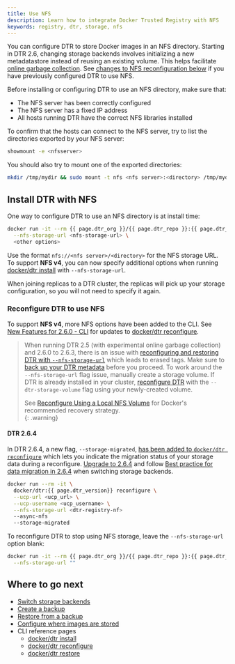 ```yaml
---
title: Use NFS
description: Learn how to integrate Docker Trusted Registry with NFS
keywords: registry, dtr, storage, nfs
---
```


You can configure DTR to store Docker images in an NFS directory. Starting in DTR 2.6,
changing storage backends involves initializing a new metadatastore instead of reusing an existing volume. 
This helps facilitate [online garbage collection](/ee/dtr/admin/configure/garbage-collection/#under-the-hood).
See [changes to NFS reconfiguration below](/ee/dtr/admin/configure/external-storage/nfs/#reconfigure-dtr-to-use-nfs) if you have previously configured DTR to use NFS.

Before installing or configuring DTR to use an NFS directory, make sure that:

* The NFS server has been correctly configured
* The NFS server has a fixed IP address
* All hosts running DTR have the correct NFS libraries installed


To confirm that the hosts can connect to the NFS server, try to list the
directories exported by your NFS server:

```bash
showmount -e <nfsserver>
```

You should also try to mount one of the exported directories:

```bash
mkdir /tmp/mydir && sudo mount -t nfs <nfs server>:<directory> /tmp/mydir
```

## Install DTR with NFS

One way to configure DTR to use an NFS directory is at install time:

```bash
docker run -it --rm {{ page.dtr_org }}/{{ page.dtr_repo }}:{{ page.dtr_version }} install \
  --nfs-storage-url <nfs-storage-url> \
  <other options>
```

Use the format `nfs://<nfs server>/<directory>` for the NFS storage URL. To support **NFS v4**, you can now specify additional options when running [docker/dtr install](/reference/dtr/2.6/cli/install/) with `--nfs-storage-url`.

When joining replicas to a DTR cluster, the replicas will pick up your storage
configuration, so you will not need to specify it again.

### Reconfigure DTR to use NFS

To support **NFS v4**, more NFS options have been added to the CLI. See [New Features for 2.6.0 - CLI](/ee/dtr/release-notes/#260) for updates to [docker/dtr reconfigure](/reference/dtr/2.6/cli/reconfigure/). 

> When running DTR 2.5 (with experimental online garbage collection) and 2.6.0 to 2.6.3, there is an issue with [reconfiguring and restoring DTR with `--nfs-storage-url`](/ee/dtr/release-notes#version-26) which leads to erased tags. Make sure to [back up your DTR metadata](/ee/dtr/admin/disaster-recovery/create-a-backup/#back-up-dtr-metadata) before you proceed. To work around the `--nfs-storage-url` flag issue, manually create a storage volume. If DTR is already installed in your cluster, [reconfigure DTR](/reference/dtr/2.6/cli/reconfigure/) with the `--dtr-storage-volume` flag using your newly-created volume. 
>
> See [Reconfigure Using a Local NFS Volume]( https://success.docker.com/article/dtr-26-lost-tags-after-reconfiguring-storage#reconfigureusingalocalnfsvolume) for Docker's recommended recovery strategy.  
{: .warning}

#### DTR 2.6.4 

In DTR 2.6.4, a new flag, `--storage-migrated`, [has been added to `docker/dtr reconfigure`](/reference/dtr/2.6/cli/reconfigure/) which lets you indicate the migration status of your storage data during a reconfigure. [Upgrade to 2.6.4](/reference/dtr/2.6/cli/upgrade/) and follow [Best practice for data migration in 2.6.4](/ee/dtr/admin/configure/external-storage/storage-backend-migration/#best-practice-for-data-migration) when switching storage backends.

```bash
docker run --rm -it \
  docker/dtr:{{ page.dtr_version}} reconfigure \
  --ucp-url <ucp_url> \
  --ucp-username <ucp_username> \
  --nfs-storage-url <dtr-registry-nf>
  --async-nfs
  --storage-migrated
```

To reconfigure DTR to stop using NFS storage, leave the `--nfs-storage-url` option
blank:

```bash
docker run -it --rm {{ page.dtr_org }}/{{ page.dtr_repo }}:{{ page.dtr_version}} reconfigure \
  --nfs-storage-url ""
```

## Where to go next

- [Switch storage backends](storage-backend-migration.md)
- [Create a backup](/ee/dtr/admin/disaster-recovery/create-a-backup/)
- [Restore from a backup](/ee/dtr/admin/disaster-recovery/restore-from-backup/)
- [Configure where images are stored](index.md)
- CLI reference pages
  - [docker/dtr install](/reference/dtr/2.6/cli/install/)
  - [docker/dtr reconfigure](/reference/dtr/2.6/cli/reconfigure/)
  - [docker/dtr restore](/reference/dtr/2.6/cli/restore/)
